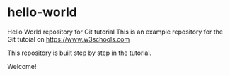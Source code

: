# hello-world
Hello World repository for Git tutorial
This is an example repository for the Git tutoial on https://www.w3schools.com

This repository is built step by step in the tutorial.

Welcome!
